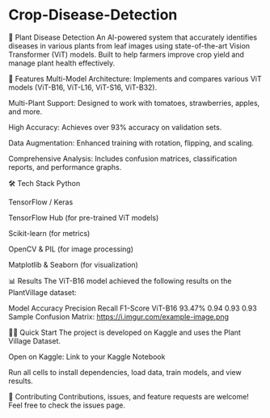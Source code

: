 # Crop-Disease-Detection

🌱 Plant Disease Detection
An AI-powered system that accurately identifies diseases in various plants from leaf images using state-of-the-art Vision Transformer (ViT) models. Built to help farmers improve crop yield and manage plant health effectively.

🚀 Features
Multi-Model Architecture: Implements and compares various ViT models (ViT-B16, ViT-L16, ViT-S16, ViT-B32).

Multi-Plant Support: Designed to work with tomatoes, strawberries, apples, and more.

High Accuracy: Achieves over 93% accuracy on validation sets.

Data Augmentation: Enhanced training with rotation, flipping, and scaling.

Comprehensive Analysis: Includes confusion matrices, classification reports, and performance graphs.

🛠️ Tech Stack
Python

TensorFlow / Keras

TensorFlow Hub (for pre-trained ViT models)

Scikit-learn (for metrics)

OpenCV & PIL (for image processing)

Matplotlib & Seaborn (for visualization)


📊 Results
The ViT-B16 model achieved the following results on the PlantVillage dataset:

Model	Accuracy	Precision	Recall	F1-Score
ViT-B16	93.47%	0.94	0.93	0.93
Sample Confusion Matrix:
https://i.imgur.com/example-image.png

🏃‍♂️ Quick Start
The project is developed on Kaggle and uses the Plant Village Dataset.

Open on Kaggle: Link to your Kaggle Notebook

Run all cells to install dependencies, load data, train models, and view results.


🤝 Contributing
Contributions, issues, and feature requests are welcome! Feel free to check the issues page.

